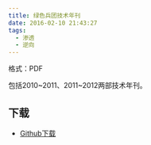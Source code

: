 ```yaml
---
title: 绿色兵团技术年刊
date: 2016-02-10 21:43:27
tags:
  - 渗透
  - 逆向
---
```


格式：PDF

包括2010~2011、2011~2012两部技术年刊。

## 下载 ##

+ [Github下载](https://cdn.jsdelivr.net/gh/it-ebooks/ebooks/%E7%BB%BF%E8%89%B2%E5%85%B5%E5%9B%A2%E6%8A%80%E6%9C%AF%E5%B9%B4%E5%88%8A.7z)
